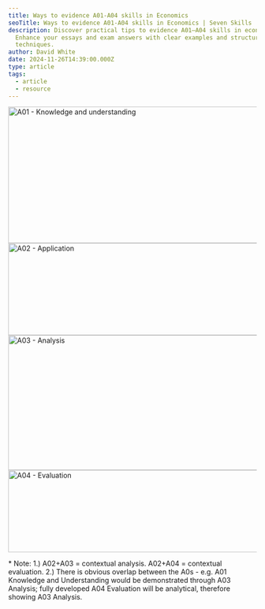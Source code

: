 ```yaml
---
title: Ways to evidence A01-A04 skills in Economics
seoTitle: Ways to evidence A01-A04 skills in Economics | Seven Skills
description: Discover practical tips to evidence A01–A04 skills in economics.
  Enhance your essays and exam answers with clear examples and structured
  techniques.
author: David White
date: 2024-11-26T14:39:00.000Z
type: article
tags:
  - article
  - resource
---
```

<img src="/_includes/static/img/a01.webp" alt="A01 - Knowledge and understanding" title="A01 - Knowledge and understanding" class="Centre" width="700px" height="277px" loading="lazy"/>

<img src="/_includes/static/img/a02.webp" alt="A02 - Application" title="A02 - Application" class="Centre" width="700px" height="187px" loading="lazy"/>

<img src="/_includes/static/img/a03.webp" alt="A03 - Analysis" title="A03 - Analysis" class="Centre" width="700px" height="274px" loading="lazy"/>

<img src="/_includes/static/img/a04.webp" alt="A04 - Evaluation" title="A04 - Evaluation" class="Centre" width="700px" height="167px" loading="lazy"/>

\* Note: 1.) A02+A03 = contextual analysis. A02+A04 = contextual evaluation. 2.) There is obvious overlap between the A0s - e.g. A01 Knowledge and Understanding would be demonstrated through A03 Analysis; fully developed A04 Evaluation will be analytical, therefore showing A03 Analysis.

